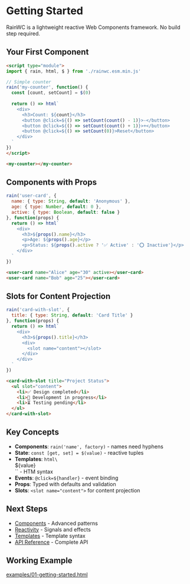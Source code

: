 # Getting Started

RainWC is a lightweight reactive Web Components framework. No build step required.

## Your First Component

```html
<script type="module">
import { rain, html, $ } from './rainwc.esm.min.js'

// Simple counter
rain('my-counter', function() {
  const [count, setCount] = $(0)
  
  return () => html`
    <div>
      <h3>Count: ${count}</h3>
      <button @click=${() => setCount(count() - 1)}>-</button>
      <button @click=${() => setCount(count() + 1)}>+</button>
      <button @click=${() => setCount(0)}>Reset</button>
    </div>
  `
})
</script>

<my-counter></my-counter>
```

## Components with Props

```javascript
rain('user-card', {
  name: { type: String, default: 'Anonymous' },
  age: { type: Number, default: 0 },
  active: { type: Boolean, default: false }
}, function(props) {
  return () => html`
    <div>
      <h3>${props().name}</h3>
      <p>Age: ${props().age}</p>
      <p>Status: ${props().active ? '✅ Active' : '⭕ Inactive'}</p>
    </div>
  `
})
```

```html
<user-card name="Alice" age="30" active></user-card>
<user-card name="Bob" age="25"></user-card>
```

## Slots for Content Projection

```javascript
rain('card-with-slot', {
  title: { type: String, default: 'Card Title' }
}, function(props) {
  return () => html`
    <div>
      <h3>${props().title}</h3>
      <div>
        <slot name="content"></slot>
      </div>
    </div>
  `
})
```

```html
<card-with-slot title="Project Status">
  <ul slot="content">
    <li>✅ Design completed</li>
    <li>🔄 Development in progress</li>
    <li>⏳ Testing pending</li>
  </ul>
</card-with-slot>
```

## Key Concepts

- **Components**: `rain('name', factory)` - names need hyphens
- **State**: `const [get, set] = $(value)` - reactive tuples  
- **Templates**: `html\`<div>${value}</div>\`` - HTM syntax
- **Events**: `@click=${handler}` - event binding
- **Props**: Typed with defaults and validation
- **Slots**: `<slot name="content">` for content projection

## Next Steps

- [Components](components.md) - Advanced patterns
- [Reactivity](reactivity.md) - Signals and effects
- [Templates](templates.md) - Template syntax
- [API Reference](api.md) - Complete API

## Working Example

[examples/01-getting-started.html](../examples/01-getting-started.html)